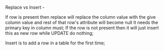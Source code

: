 Replace vs Insert -

If row is present then replace will replace the column value
with the give column value and rest of that row's attribute will become null
It needs the primary key in column must;
If the row is not present then it will just insert this as new row while UPDATE do nothing;

Insert is to add a row in a table for the first time;
